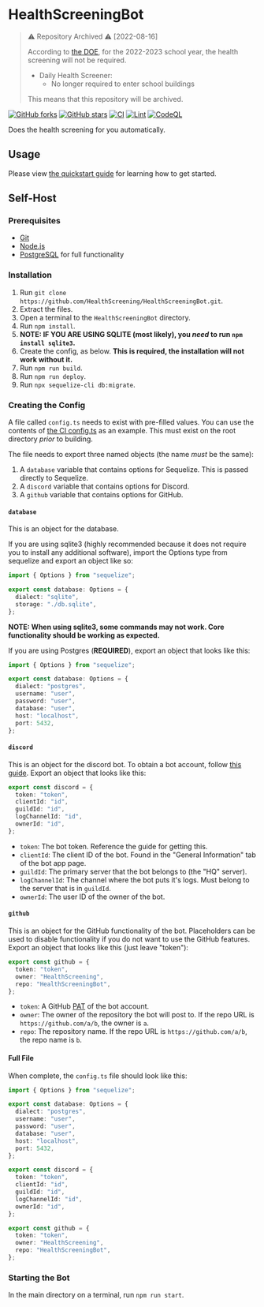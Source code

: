 # HealthScreeningBot

> ⚠️ Repository Archived ⚠️ [2022-08-16]
>
> According to [the DOE](https://www.schools.nyc.gov/school-life/health-and-wellness/covid-information/health-and-safety-in-our-schools#jump-to-heading-0), for the 2022-2023 school year, the health screening will not be required.
> * Daily Health Screener:
>   * No longer required to enter school buildings 
>
> This means that this repository will be archived.

[![GitHub forks](https://img.shields.io/github/forks/HealthScreening/HealthScreeningBot)](https://github.com/HealthScreening/HealthScreeningBot/network)
[![GitHub stars](https://img.shields.io/github/stars/HealthScreening/HealthScreeningBot)](https://github.com/HealthScreening/HealthScreeningBot/stargazers)
[![CI](https://github.com/HealthScreening/HealthScreeningBot/actions/workflows/main.yml/badge.svg)](https://github.com/HealthScreening/HealthScreeningBot/actions/workflows/main.yml)
[![Lint](https://github.com/HealthScreening/HealthScreeningBot/actions/workflows/lint.yml/badge.svg)](https://github.com/HealthScreening/HealthScreeningBot/actions/workflows/lint.yml)
[![CodeQL](https://github.com/HealthScreening/HealthScreeningBot/actions/workflows/codeql-analysis.yml/badge.svg)](https://github.com/HealthScreening/HealthScreeningBot/actions/workflows/codeql-analysis.yml)

Does the health screening for you automatically.

## Usage

Please view [the quickstart guide](https://github.com/HealthScreening/HealthScreeningBot/blob/master/guides/quickstart.md) for learning how to get started.

## Self-Host

### Prerequisites

- [Git](https://git-scm.com/downloads)
- [Node.js](https://nodejs.org/en/download/)
- [PostgreSQL](https://www.postgresql.org/download/) for full functionality

### Installation

1. Run `git clone https://github.com/HealthScreening/HealthScreeningBot.git`.
2. Extract the files.
3. Open a terminal to the `HealthScreeningBot` directory.
4. Run `npm install`.
5. **NOTE: IF YOU ARE USING SQLITE (most likely), you _need_ to run `npm install sqlite3`.**
6. Create the config, as below. **This is required, the installation will not work without it.**
7. Run `npm run build`.
8. Run `npm run deploy`.
9. Run `npx sequelize-cli db:migrate`.

### Creating the Config

A file called `config.ts` needs to exist with pre-filled values. You can use the contents of [the CI config.ts](https://github.com/HealthScreening/HealthScreeningBot/blob/master/.github/workflows/ci.config.ts) as an example. This must exist on the root directory _prior_ to building.

The file needs to export three named objects (the name _must_ be the same):

1. A `database` variable that contains options for Sequelize. This is passed directly to Sequelize.
2. A `discord` variable that contains options for Discord.
3. A `github` variable that contains options for GitHub.

#### `database`

This is an object for the database.

If you are using sqlite3 (highly recommended because it does not require you to install any additional software), import the Options type from sequelize and export an object like so:

```typescript
import { Options } from "sequelize";

export const database: Options = {
  dialect: "sqlite",
  storage: "./db.sqlite",
};
```

**NOTE: When using sqlite3, some commands may not work. Core functionality should be working as expected.**

If you are using Postgres (**REQUIRED**), export an object that looks like this:

```typescript
import { Options } from "sequelize";

export const database: Options = {
  dialect: "postgres",
  username: "user",
  password: "user",
  database: "user",
  host: "localhost",
  port: 5432,
};
```

#### `discord`

This is an object for the discord bot. To obtain a bot account, follow [this guide](https://discordpy.readthedocs.io/en/stable/discord.html). Export an object that looks like this:

```typescript
export const discord = {
  token: "token",
  clientId: "id",
  guildId: "id",
  logChannelId: "id",
  ownerId: "id",
};
```

- `token`: The bot token. Reference the guide for getting this.
- `clientId`: The client ID of the bot. Found in the "General Information" tab of the bot app page.
- `guildId`: The primary server that the bot belongs to (the "HQ" server).
- `logChannelId`: The channel where the bot puts it's logs. Must belong to the server that is in `guildId`.
- `ownerId`: The user ID of the owner of the bot.

#### `github`

This is an object for the GitHub functionality of the bot. Placeholders can be used to disable functionality if you do not want to use the GitHub features. Export an object that looks like this (just leave "token"):

```typescript
export const github = {
  token: "token",
  owner: "HealthScreening",
  repo: "HealthScreeningBot",
};
```

- `token`: A GitHub [PAT](https://docs.github.com/en/authentication/keeping-your-account-and-data-secure/creating-a-personal-access-token) of the bot account.
- `owner`: The owner of the repository the bot will post to. If the repo URL is `https://github.com/a/b`, the owner is `a`.
- `repo`: The repository name. If the repo URL is `https://github.com/a/b`, the repo name is `b`.

#### Full File

When complete, the `config.ts` file should look like this:

```typescript
import { Options } from "sequelize";

export const database: Options = {
  dialect: "postgres",
  username: "user",
  password: "user",
  database: "user",
  host: "localhost",
  port: 5432,
};

export const discord = {
  token: "token",
  clientId: "id",
  guildId: "id",
  logChannelId: "id",
  ownerId: "id",
};

export const github = {
  token: "token",
  owner: "HealthScreening",
  repo: "HealthScreeningBot",
};
```

### Starting the Bot

In the main directory on a terminal, run `npm run start`.
